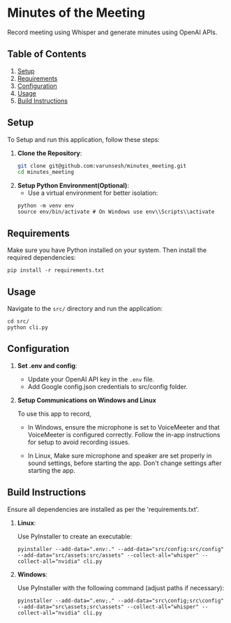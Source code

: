# Minutes of the Meeting
Record meeting using Whisper and generate minutes using OpenAI APIs.

## Table of Contents
1. [Setup](#setup)
2. [Requirements](#requirements)
3. [Configuration](#configuration)
4. [Usage](#usage)
5. [Build Instructions](#build-instructions)

## Setup

To Setup and run this application, follow these steps:

1. **Clone the Repository**:
   ```bash
   git clone git@github.com:varunsesh/minutes_meeting.git
   cd minutes_meeting


2. **Setup Python Environment(Optional)**:
    - Use a virtual environment for better isolation:
    ```
    python -m venv env 
    source env/bin/activate # On Windows use env\\Scripts\\activate
    ```
## Requirements

Make sure you have Python installed on your system. Then install the required dependencies:

```
pip install -r requirements.txt
```

## Usage

Navigate to the `src/` directory and run the application:
    
```
cd src/
python cli.py

```

## Configuration

1. **Set .env and config**:
    - Update your OpenAI API key in the `.env` file.
    - Add Google config.json credentials to src/config folder.

2. **Setup Communications on Windows and Linux**

    To use this app to record, 

    - In Windows, ensure the microphone is set to VoiceMeeter and that VoiceMeeter is configured correctly. Follow the in-app instructions for setup to avoid recording issues.

    - In Linux, Make sure microphone and speaker are set properly in sound settings, before starting the app. Don't change settings after starting the app.

## Build Instructions

Ensure all dependencies are installed as per the 'requirements.txt'.

1. **Linux**:

    Use PyInstaller to create an executable:

    ```
    pyinstaller --add-data=".env:." --add-data="src/config:src/config" --add-data="src/assets:src/assets" --collect-all="whisper" --collect-all="nvidia" cli.py
    ```

2. **Windows**: 

    
    Use PyInstaller with the following command (adjust paths if necessary):

    ```
    pyinstaller --add-data=".env;." --add-data="src\config;src\config" --add-data="src\assets;src\assets" --collect-all="whisper" --collect-all="nvidia" cli.py
    ```




